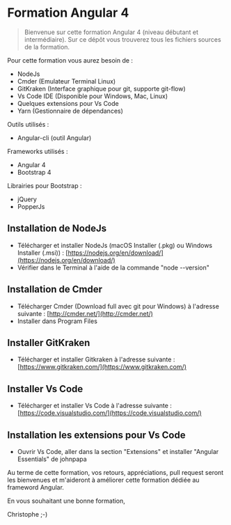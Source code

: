 # Formation Angular 4

> Bienvenue sur cette  formation Angular 4 (niveau débutant et intermédiaire). Sur ce dépôt vous trouverez tous les fichiers sources de la formation.

Pour cette formation vous aurez besoin de : 
* NodeJs
* Cmder (Emulateur Terminal Linux)
* GitKraken (Interface graphique pour git, supporte git-flow)
* Vs Code IDE (Disponible pour Windows, Mac, Linux)
* Quelques extensions pour Vs Code
* Yarn (Gestionnaire de dépendances)

Outils utilisés : 
* Angular-cli (outil Angular)

Frameworks utilisés : 
* Angular 4
* Bootstrap 4

Librairies pour Bootstrap : 
* jQuery 
* PopperJs 


## Installation de NodeJs

* Télécharger et installer NodeJs (macOS Installer (.pkg) ou Windows Installer (.msi)) : [https://nodejs.org/en/download/](https://nodejs.org/en/download/)
* Vérifier dans le Terminal à l'aide de la commande "node --version"

## Installation de Cmder

* Télécharger Cmder (Download full avec git pour Windows) à l'adresse suivante : [http://cmder.net/](http://cmder.net/)
* Installer dans Program Files

## Installer GitKraken

* Télécharger et installer Gitkraken à l'adresse suivante : [https://www.gitkraken.com/](https://www.gitkraken.com/)

## Installer Vs Code

* Télécharger et installer Vs Code à l'adresse suivante : [https://code.visualstudio.com/](https://code.visualstudio.com/)

## Installation les extensions pour Vs Code

* Ouvrir Vs Code, aller dans la section "Extensions" et installer "Angular Essentials" de johnpapa



Au terme de cette formation, vos retours, appréciations, pull request seront les bienvenues et m'aideront à améliorer cette formation dédiée au frameword Angular.

En vous souhaitant une bonne formation,

Christophe ;-)
